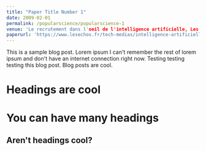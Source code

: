 ```yaml
---
title: "Paper Title Number 1"
date: 2009-02-01
permalink: /popularscience/popularscience-1
venue: 'Le recrutement dans l'oeil de l'intelligence artificielle, Les echos, février 2019'
paperurl: 'https://www.lesechos.fr/tech-medias/intelligence-artificielle/le-recrutement-dans-loeil-de-lintelligence-artificielle-991588'
---
```


This is a sample blog post. Lorem ipsum I can't remember the rest of lorem ipsum and don't have an internet connection right now. Testing testing testing this blog post. Blog posts are cool.

Headings are cool
======

You can have many headings
======

Aren't headings cool?
------
